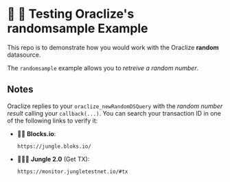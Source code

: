 # :wrench: :construction: Testing Oraclize's randomsample Example 

This repo is to demonstrate how you would work with the Oraclize **random** datasource.

The `randomsample` example allows you to *retreive a random number*.

## Notes

Oraclize replies to your `oraclize_newRandomDSQuery` with the *random number result* calling your `callback(...)`.
You can search your transaction ID in one of the following links to verify it:

  * :mag_right::ledger: **Blocks.io**: 

        https://jungle.bloks.io/

  * :palm_tree::lion::palm_tree: **Jungle 2.0** (Get TX): 
    
        https://monitor.jungletestnet.io/#tx
